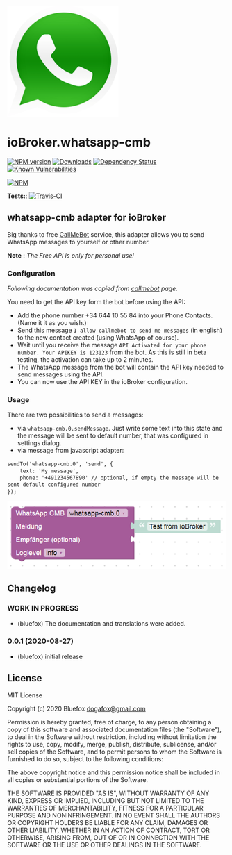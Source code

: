 ![Logo](admin/whatsapp-cmb.png)
# ioBroker.whatsapp-cmb

[![NPM version](http://img.shields.io/npm/v/iobroker.whatsapp-cmb.svg)](https://www.npmjs.com/package/iobroker.whatsapp-cmb)
[![Downloads](https://img.shields.io/npm/dm/iobroker.whatsapp-cmb.svg)](https://www.npmjs.com/package/iobroker.whatsapp-cmb)
[![Dependency Status](https://img.shields.io/david/bluefox/iobroker.whatsapp-cmb.svg)](https://david-dm.org/bluefox/iobroker.whatsapp-cmb)
[![Known Vulnerabilities](https://snyk.io/test/github/bluefox/ioBroker.whatsapp-cmb/badge.svg)](https://snyk.io/test/github/bluefox/ioBroker.whatsapp-cmb)

[![NPM](https://nodei.co/npm/iobroker.whatsapp-cmb.png?downloads=true)](https://nodei.co/npm/iobroker.whatsapp-cmb/)

**Tests:**: [![Travis-CI](http://img.shields.io/travis/bluefox/ioBroker.whatsapp-cmb/master.svg)](https://travis-ci.org/bluefox/ioBroker.whatsapp-cmb)

## whatsapp-cmb adapter for ioBroker
Big thanks to free [CallMeBot](https://www.callmebot.com/blog/free-api-whatsapp-messages/) service, this adapter allows you to send WhatsApp messages to yourself or other number.

**Note** : *The Free API is only for personal use!*

### Configuration
*Following documentation was copied from [callmebot](https://www.callmebot.com/blog/free-api-whatsapp-messages/) page.*

You need to get the API key form the bot before using the API:

- Add the phone number +34 644 10 55 84 into your Phone Contacts. (Name it it as you wish.)
- Send this message `I allow callmebot to send me messages` (in english) to the new contact created (using WhatsApp of course).
- Wait until you receive the message `API Activated for your phone number. Your APIKEY is 123123` from the bot. As this is still in beta testing, the activation can take up to 2 minutes.
- The WhatsApp message from the bot will contain the API key needed to send messages using the API.
- You can now use the API KEY in the ioBroker configuration.

### Usage
There are two possibilities to send a messages:
- via `whatsapp-cmb.0.sendMessage`. Just write some text into this state and the message will be sent to default number, that was configured in settings dialog.
- via message from javascript adapter:
```
sendTo('whatsapp-cmb.0', 'send', {
    text: 'My message', 
    phone: '+491234567890' // optional, if empty the message will be sent default configured number
});
``` 

![Blockly](img/blockly.png)

<!--
	Placeholder for the next version (at the beginning of the line):
	### __WORK IN PROGRESS__
-->
## Changelog
### __WORK IN PROGRESS__
* (bluefox) The documentation and translations were added.

### 0.0.1 (2020-08-27)
* (bluefox) initial release

## License
MIT License

Copyright (c) 2020 Bluefox <dogafox@gmail.com>

Permission is hereby granted, free of charge, to any person obtaining a copy
of this software and associated documentation files (the "Software"), to deal
in the Software without restriction, including without limitation the rights
to use, copy, modify, merge, publish, distribute, sublicense, and/or sell
copies of the Software, and to permit persons to whom the Software is
furnished to do so, subject to the following conditions:

The above copyright notice and this permission notice shall be included in all
copies or substantial portions of the Software.

THE SOFTWARE IS PROVIDED "AS IS", WITHOUT WARRANTY OF ANY KIND, EXPRESS OR
IMPLIED, INCLUDING BUT NOT LIMITED TO THE WARRANTIES OF MERCHANTABILITY,
FITNESS FOR A PARTICULAR PURPOSE AND NONINFRINGEMENT. IN NO EVENT SHALL THE
AUTHORS OR COPYRIGHT HOLDERS BE LIABLE FOR ANY CLAIM, DAMAGES OR OTHER
LIABILITY, WHETHER IN AN ACTION OF CONTRACT, TORT OR OTHERWISE, ARISING FROM,
OUT OF OR IN CONNECTION WITH THE SOFTWARE OR THE USE OR OTHER DEALINGS IN THE
SOFTWARE.